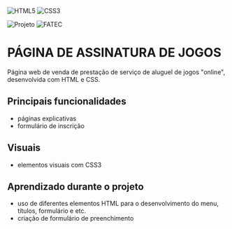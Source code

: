 ![HTML5](https://img.shields.io/badge/HTML5-E34F26?style=for-the-badge&logo=html5&logoColor=white)
![CSS3](https://img.shields.io/badge/CSS3-1572B6?style=for-the-badge&logo=css3&logoColor=white)

![Projeto](https://img.shields.io/badge/Projeto-blue)
![FATEC](https://img.shields.io/badge/FATEC-SP-B47978)

# PÁGINA DE ASSINATURA DE JOGOS

Página web de venda de prestação de serviço de aluguel de jogos "online", desenvolvida com HTML e CSS.


## Principais funcionalidades
- páginas explicativas
- formulário de inscrição


## Visuais
- elementos visuais com CSS3


## Aprendizado durante o projeto
- uso de diferentes elementos HTML para o desenvolvimento do menu, títulos, formulário e etc.
- criação de formulário de preenchimento
